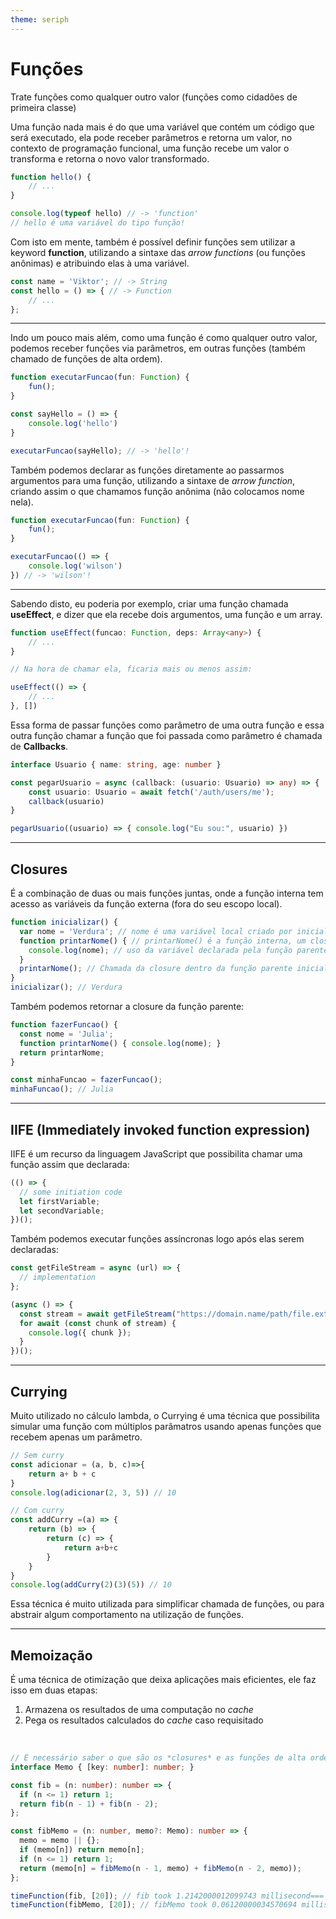 ```yaml
---
theme: seriph
---
```


# Funções

Trate funções como qualquer outro valor (funções como cidadões de primeira classe)

Uma função nada mais é do que uma variável que contém um código que será executado, ela pode receber parâmetros e retorna um valor, no contexto de programação funcional, uma função recebe um valor o transforma e retorna o novo valor transformado.

```ts
function hello() {
    // ...
}

console.log(typeof hello) // -> 'function' 
// hello é uma variável do tipo função!
```

Com isto em mente, também é possível definir funções sem utilizar a keyword **function**,
utilizando a sintaxe das *arrow functions* (ou funções anônimas) e atribuindo elas à uma variável.

```ts
const name = 'Viktor'; // -> String 
const hello = () => { // -> Function
    // ... 
};
```

---

Indo um pouco mais além, como uma função é como qualquer outro valor, podemos receber funções via parâmetros, em outras funções (também chamado de funções de alta ordem).

```ts
function executarFuncao(fun: Function) {
    fun();
}

const sayHello = () => {
    console.log('hello')
}

executarFuncao(sayHello); // -> 'hello'!
```

Também podemos declarar as funções diretamente ao passarmos argumentos para uma função, utilizando a sintaxe de *arrow function*,
criando assim o que chamamos função anônima (não colocamos nome nela).

```ts
function executarFuncao(fun: Function) {
    fun();
}

executarFuncao(() => {
    console.log('wilson')
}) // -> 'wilson'!
```

---

Sabendo disto, eu poderia por exemplo, criar uma função chamada **useEffect**, e dizer que ela recebe dois argumentos, uma função e um array.

```ts
function useEffect(funcao: Function, deps: Array<any>) {
    // ...
}

// Na hora de chamar ela, ficaria mais ou menos assim:

useEffect(() => {
    // ...
}, [])
```

Essa forma de passar funções como parâmetro de uma outra função e essa outra função chamar a função que foi passada como parâmetro é chamada de **Callbacks**.

```ts
interface Usuario { name: string, age: number }

const pegarUsuario = async (callback: (usuario: Usuario) => any) => {
    const usuario: Usuario = await fetch('/auth/users/me');
    callback(usuario)
}

pegarUsuario((usuario) => { console.log("Eu sou:", usuario) })
```

---

## Closures

É a combinação de duas ou mais funções juntas, onde a função interna tem acesso as variáveis da função externa (fora do seu escopo local).

```ts
function inicializar() {
  var nome = 'Verdura'; // nome é uma variável local criado por inicializar.
  function printarNome() { // printarNome() é a função interna, um closure.
    console.log(nome); // uso da variável declarada pela função parente
  }
  printarNome(); // Chamada da closure dentro da função parente inicializar
}
inicializar(); // Verdura

```
Também podemos retornar a closure da função parente:

```ts
function fazerFuncao() {
  const nome = 'Julia';
  function printarNome() { console.log(nome); }
  return printarNome;
}

const minhaFuncao = fazerFuncao();
minhaFuncao(); // Julia

```

---

## IIFE (Immediately invoked function expression)

IIFE é um recurso da linguagem JavaScript que possibilita chamar uma função assim que declarada:

```ts
(() => {
  // some initiation code
  let firstVariable;
  let secondVariable;
})();
```

Também podemos executar funções assíncronas logo após elas serem declaradas:

```ts
const getFileStream = async (url) => {
  // implementation
};

(async () => {
  const stream = await getFileStream("https://domain.name/path/file.ext");
  for await (const chunk of stream) {
    console.log({ chunk });
  }
})();

```

---

## Currying

Muito utilizado no cálculo lambda, o Currying é uma técnica que possibilita simular uma função com múltiplos parâmatros usando apenas funções que recebem apenas um parâmetro.

```ts
// Sem curry
const adicionar = (a, b, c)=>{
    return a+ b + c
}
console.log(adicionar(2, 3, 5)) // 10

// Com curry
const addCurry =(a) => {
    return (b) => {
        return (c) => {
            return a+b+c
        }
    }
}
console.log(addCurry(2)(3)(5)) // 10
```

Essa técnica é muito utilizada para simplificar chamada de funções, ou para abstrair algum comportamento na utilização de funções.

---

## Memoização

É uma técnica de otimização que deixa aplicações mais eficientes, ele faz isso em duas etapas: 
1. Armazena os resultados de uma computação no *cache*
2. Pega os resultados calculados do *cache* caso requisitado

<br>

```ts
// É necessário saber o que são os *closures* e as funções de alta ordem.
interface Memo { [key: number]: number; }

const fib = (n: number): number => {
  if (n <= 1) return 1;
  return fib(n - 1) + fib(n - 2);
};

const fibMemo = (n: number, memo?: Memo): number => {
  memo = memo || {};
  if (memo[n]) return memo[n];
  if (n <= 1) return 1;
  return (memo[n] = fibMemo(n - 1, memo) + fibMemo(n - 2, memo));
};

timeFunction(fib, [20]); // fib took 1.2142000012099743 millisecond===
timeFunction(fibMemo, [20]); // fibMemo took 0.06120000034570694 milliseconds
```